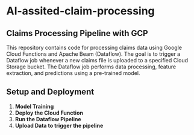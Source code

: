 # AI-assited-claim-processing

## Claims Processing Pipeline with GCP

This repository contains code for processing claims data using Google Cloud Functions and Apache Beam (Dataflow). The goal is to trigger a Dataflow job whenever a new claims file is uploaded to a specified Cloud Storage bucket. The Dataflow job performs data processing, feature extraction, and predictions using a pre-trained model.

## Setup and Deployment

1. **Model Training**
2. **Deploy the Cloud Function**
3. **Run the Dataflow Pipeline**
4. **Upload Data to trigger the pipeline**
